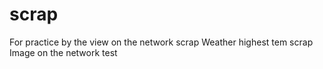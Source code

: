 # scrap
For practice by the view on the network
scrap Weather highest tem
scrap Image on the network
test
